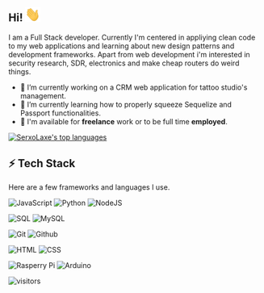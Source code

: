 <!--
### Hi there 👋

**SerxoLaxe/SerxoLaxe** is a ✨ _special_ ✨ repository because its `README.md` (this file) appears on your GitHub profile.

Here are some ideas to get you started:

- 🔭 I’m currently working on ...
- 🌱 I’m currently learning ...
- 👯 I’m looking to collaborate on ...
- 🤔 I’m looking for help with ...
- 💬 Ask me about ...
- 📫 How to reach me: ...
- 😄 Pronouns: ...
- ⚡ Fun fact: ...
-->


## Hi!  <img src="https://raw.githubusercontent.com/ABSphreak/ABSphreak/master/gifs/Hi.gif" width="30px" alt="">

I am a Full Stack developer. Currently I'm centered in appliying clean code to my web applications and learning about new design patterns and development frameworks.
Apart from web development i'm interested in security research, SDR, electronics and make cheap routers do weird things.

- 🔭 I’m currently working on a CRM web application for tattoo studio's management.
- 🌱 I’m currently learning how to properly squeeze Sequelize and Passport functionalities.
-  🔧 I'm available for __freelance__ work or to be full time __employed__.

[![SerxoLaxe's top languages](https://github-readme-stats.vercel.app/api/top-langs/?username=SerxoLaxe&theme=dark)](https://github.com/SerxoLaxe)


## ⚡ Tech Stack

Here are a few frameworks and languages I use.

![JavaScript](https://img.shields.io/badge/JavaScript-F7DF1E?style=for-the-badge&logo=javascript&logoColor=black) ![Python](https://img.shields.io/badge/Python-000?style=for-the-badge&logo=python) ![NodeJS](https://img.shields.io/badge/Node.js-43853D?style=for-the-badge&logo=node.js&logoColor=white) 

![SQL](https://img.shields.io/badge/SQL-000?style=for-the-badge&logo=MySQL&logoColor=4479A1)
![MySQL](https://img.shields.io/badge/MySQL-00000F?style=for-the-badge&logo=mysql&logoColor=white)

![Git](https://img.shields.io/badge/git-F05033.svg?&style=for-the-badge&logo=git&logoColor=white)  ![Github](https://img.shields.io/badge/github-121011.svg?&style=for-the-badge&logo=github&logoColor=white)

![HTML](https://img.shields.io/badge/HTML5-E34F26?style=for-the-badge&logo=html5&logoColor=white) ![CSS](https://img.shields.io/badge/CSS-239120?&style=for-the-badge&logo=css3&logoColor=white)

![Rasperry Pi](https://img.shields.io/badge/Raspberry%20Pi-C51A4A?style=for-the-badge&logo=Raspberry-Pi) ![Arduino](https://img.shields.io/badge/Arduino-00979D?style=for-the-badge&logo=Arduino&logoColor=white)


![visitors](https://visitor-badge.glitch.me/badge?page_id=SerxoLaxe/SerxoLaxe)
